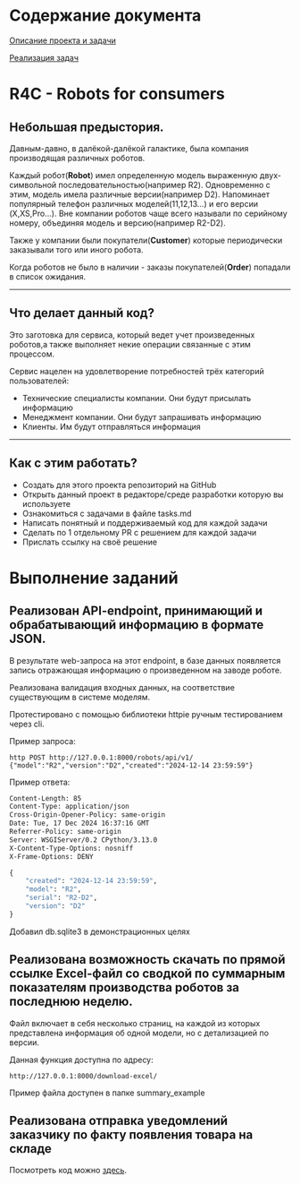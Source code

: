# Содержание документа

[Описание проекта и задачи](https://github.com/AlexanderBeli/robots_factory?tab=readme-ov-file#r4c---robots-for-consumers)

[Реализация задач](https://github.com/AlexanderBeli/robots_factory?tab=readme-ov-file#выполнение-заданий)

# R4C - Robots for consumers

## Небольшая предыстория.
Давным-давно, в далёкой-далёкой галактике, была компания производящая различных 
роботов. 

Каждый робот(**Robot**) имел определенную модель выраженную двух-символьной 
последовательностью(например R2). Одновременно с этим, модель имела различные 
версии(например D2). Напоминает популярный телефон различных моделей(11,12,13...) и его версии
(X,XS,Pro...). Вне компании роботов чаще всего называли по серийному номеру, объединяя модель и версию(например R2-D2).

Также у компании были покупатели(**Customer**) которые периодически заказывали того или иного робота. 

Когда роботов не было в наличии - заказы покупателей(**Order**) попадали в список ожидания.

---
## Что делает данный код?
Это заготовка для сервиса, который ведет учет произведенных роботов,а также 
выполняет некие операции связанные с этим процессом.

Сервис нацелен на удовлетворение потребностей трёх категорий пользователей:
- Технические специалисты компании. Они будут присылать информацию
- Менеджмент компании. Они будут запрашивать информацию
- Клиенты. Им будут отправляться информация
___

## Как с этим работать?
- Создать для этого проекта репозиторий на GitHub
- Открыть данный проект в редакторе/среде разработки которую вы используете
- Ознакомиться с задачами в файле tasks.md
- Написать понятный и поддерживаемый код для каждой задачи 
- Сделать по 1 отдельному PR с решением для каждой задачи
- Прислать ссылку на своё решение

# Выполнение заданий

## Реализован API-endpoint, принимающий и обрабатывающий информацию в формате JSON. 
В результате web-запроса на этот endpoint, в базе данных появляется запись 
отражающая информацию о произведенном на заводе роботе.

Реализована валидация входных данных, на соответствие существующим в системе моделям.

Протестировано с помощью библиотеки httpie ручным тестированием через cli.

Пример запроса:

```http POST http://127.0.0.1:8000/robots/api/v1/ {"model":"R2","version":"D2","created":"2024-12-14 23:59:59"}```

Пример ответа:

```HTTP/1.1 200 OK
Content-Length: 85
Content-Type: application/json
Cross-Origin-Opener-Policy: same-origin
Date: Tue, 17 Dec 2024 16:37:16 GMT
Referrer-Policy: same-origin
Server: WSGIServer/0.2 CPython/3.13.0
X-Content-Type-Options: nosniff
X-Frame-Options: DENY

{
    "created": "2024-12-14 23:59:59",
    "model": "R2",
    "serial": "R2-D2",
    "version": "D2"
}
```

Добавил db.sqlite3 в демонстрационных целях

## Реализована возможность скачать по прямой ссылке Excel-файл со сводкой по суммарным показателям производства роботов за последнюю неделю.

Файл включает в себя несколько страниц, на каждой из которых представлена информация об одной модели, но с детализацией по версии.

Данная функция доступна по адресу:

```http://127.0.0.1:8000/download-excel/```

Пример файла доступен в папке summary_example

## Реализована отправка уведомлений заказчику по факту появления товара на складе

Посмотреть код можно [здесь](https://github.com/AlexanderBeli/robots_factory/blob/main/orders/signals.py).